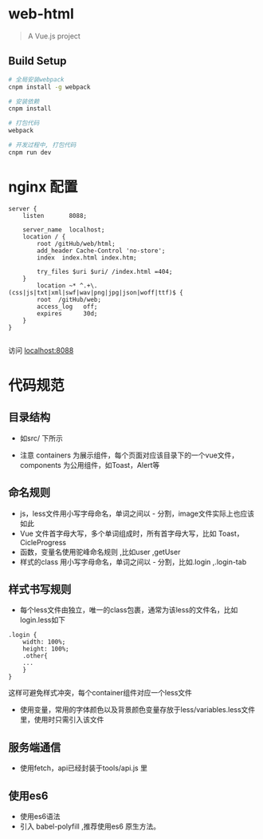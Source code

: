 
# web-html

> A Vue.js project

## Build Setup

``` bash
# 全局安装webpack
cnpm install -g webpack

# 安装依赖
cnpm install

# 打包代码
webpack

# 开发过程中, 打包代码
cnpm run dev
```
# nginx 配置
```
server {
    listen       8088;
  
    server_name  localhost;
    location / {
        root /gitHub/web/html;
        add_header Cache-Control 'no-store';
        index  index.html index.htm;

        try_files $uri $uri/ /index.html =404;
    }
        location ~* ^.+\.(css|js|txt|xml|swf|wav|png|jpg|json|woff|ttf)$ {  
        root  /gitHub/web;
        access_log   off;  
        expires      30d;  
    }
}


```
访问 [localhost:8088](http://localhost:8088) 

# 代码规范

## 目录结构
* 如src/ 下所示

* 注意 containers 为展示组件，每个页面对应该目录下的一个vue文件，components 为公用组件，如Toast，Alert等
## 命名规则
* js，less文件用小写字母命名，单词之间以 - 分割，image文件实际上也应该如此
* Vue 文件首字母大写，多个单词组成时，所有首字母大写，比如 Toast，CicleProgress
* 函数，变量名使用驼峰命名规则  ,比如user ,getUser
* 样式的class 用小写字母命名，单词之间以 - 分割，比如.login ,.login-tab

## 样式书写规则

* 每个less文件由独立，唯一的class包裹，通常为该less的文件名，比如login.less如下
```less
.login {
    width: 100%;
    height: 100%;
    .other{
    ...
    }
}
```
这样可避免样式冲突，每个container组件对应一个less文件

* 使用变量，常用的字体颜色以及背景颜色变量存放于less/variables.less文件里，使用时只需引入该文件

##  服务端通信
*  使用fetch，api已经封装于tools/api.js 里

## 使用es6
* 使用es6语法
* 引入 babel-polyfill ,推荐使用es6 原生方法。

